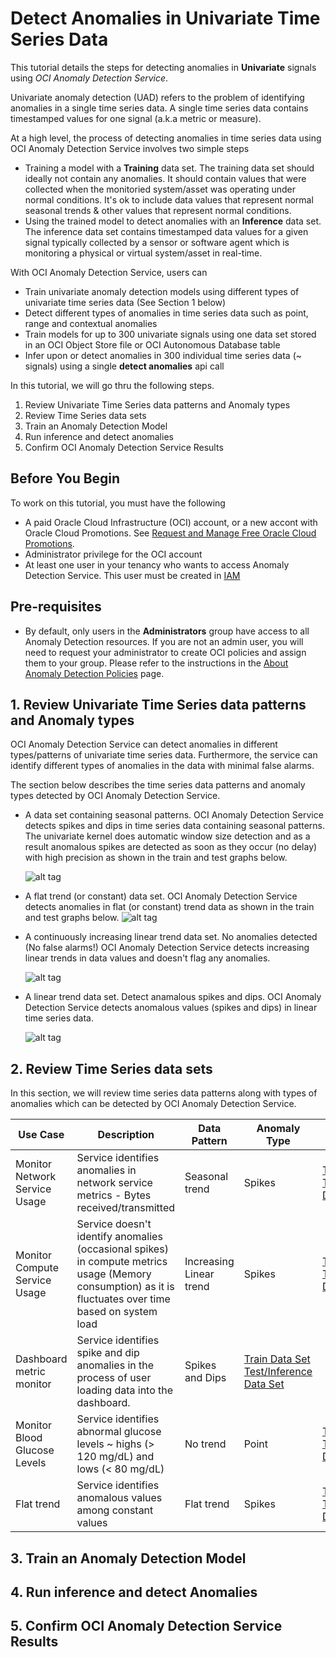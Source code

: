 # Detect Anomalies in Univariate Time Series Data

This tutorial details the steps for detecting anomalies in **Univariate** signals using *OCI Anomaly Detection Service*.

Univariate anomaly detection (UAD) refers to the problem of identifying anomalies in a single time series data.  A single time series data contains timestamped values for one signal (a.k.a metric or measure).

At a high level, the process of detecting anomalies in time series data using OCI Anomaly Detection Service involves two simple steps
- Training a model with a **Training** data set.
  The training data set should ideally not contain any anomalies. It should contain values that were collected when the monitoried system/asset was operating under normal conditions.  It's ok to include data values that represent normal seasonal trends & other values that represent normal conditions. 
- Using the trained model to detect anomalies with an **Inference** data set.
  The inference data set contains timestamped data values for a given signal typically collected by a sensor or software agent which is monitoring a physical or virtual system/asset in real-time.

With OCI Anomaly Detection Service, users can
- Train univariate anomaly detection models using different types of univariate time series data (See Section 1 below)
- Detect different types of anomalies in time series data such as point, range and contextual anomalies
- Train models for up to 300 univariate signals using one data set stored in an OCI Object Store file or OCI Autonomous Database table
- Infer upon or detect anomalies in 300 individual time series data (~ signals) using a single **detect anomalies** api call

In this tutorial, we will go thru the following steps.

1. Review Univariate Time Series data patterns and Anomaly types
2. Review Time Series data sets
3. Train an Anomaly Detection Model
4. Run inference and detect anomalies
5. Confirm OCI Anomaly Detection Service Results

## Before You Begin
To work on this tutorial, you must have the following
- A paid Oracle Cloud Infrastructure (OCI) account, or a new accont with Oracle Cloud Promotions.  See [Request and Manage Free Oracle Cloud Promotions](https://docs.oracle.com/en-us/iaas/Content/GSG/Tasks/signingup.htm).
- Administrator privilege for the OCI account
- At least one user in your tenancy who wants to access Anomaly Detection Service. This user must be created in [IAM](https://docs.oracle.com/en-us/iaas/Content/Identity/Tasks/managingusers.htm)

## Pre-requisites
- By default, only users in the **Administrators** group have access to all Anomaly Detection resources. If you are not an admin user, you will need to request your administrator to create OCI policies and assign them to your group.  Please refer to the instructions in the [About Anomaly Detection Policies](https://docs.oracle.com/en-us/iaas/Content/anomaly/using/policies.htm) page.

## 1. Review Univariate Time Series data patterns and Anomaly types
   OCI Anomaly Detection Service can detect anomalies in different types/patterns of univariate time series data.  Furthermore, the service can identify different types of anomalies in the data with minimal false alarms.

   The section below describes the time series data patterns and anomaly types detected by OCI Anomaly Detection Service.

   - A data set containing seasonal patterns.
     OCI Anomaly Detection Service detects spikes and dips in time series data containing seasonal patterns. The univariate kernel does automatic window size detection and as a result anomalous spikes are detected as soon as they occur (no delay) with high precision as shown in the train and test graphs below.

     ![alt tag](./images/Network_service_usage_data_and_anomaly_detection_results.png)

   - A flat trend (or constant) data set.
     OCI Anomaly Detection Service detects anomalies in flat (or constant) trend data as shown in the train and test graphs below. 
     ![alt tag](./images/Flat_sensors_and_anomaly_detection_results.png)

   - A continuously increasing linear trend data set. No anomalies detected (No false alarms!)
     OCI Anomaly Detection Service detects increasing linear trends in data values and doesn't flag any anomalies. 
    
     ![alt tag](./images/Database_VM_usage_data_and_anomaly_detection_results.png)

   - A linear trend data set. Detect anamalous spikes and dips.
     OCI Anomaly Detection Service detects anomalous values (spikes and dips) in linear time series data.

     ![alt tag](./images/Dashboard_metric_data_and_anomaly_detection_results.png)

## 2. Review Time Series data sets
   In this section, we will review time series data patterns along with types of anomalies which can be detected by OCI Anomaly Detection Service.

   Use Case | Description | Data Pattern | Anomaly Type | Data Sets
   -------- | ----------- | ------------ | ------------ | ---------
   Monitor Network Service Usage | Service identifies anomalies in network service metrics - Bytes received/transmitted | Seasonal trend | Spikes | [Train Data Set](./data/network_svc_usage_train.csv) [Test/Inference Data Set](./data/network_svc_usage_test.csv)
   Monitor Compute Service Usage | Service doesn't identify anomalies (occasional spikes) in compute metrics usage (Memory consumption) as it is fluctuates over time based on system load | Increasing Linear trend | Spikes | [Train Data Set](./data/database_vm_train.csv) [Test/Inference Data Set](./data/database_vm_test.csv)
   Dashboard metric monitor | Service identifies spike and dip anomalies in the process of user loading data into the dashboard. | Spikes and Dips | [Train Data Set](./data/network_svc_usage_train.csv) [Test/Inference Data Set](./data/network_svc_usage_test.csv)|
   Monitor Blood Glucose Levels | Service identifies abnormal glucose levels ~ highs (> 120 mg/dL) and lows (< 80 mg/dL) | No trend | Point | [Train Data Set](./data/dashboard_metric_train.csv) [Test/Inference Data Set](./data/dashboard_metric_test.csv)
   Flat trend | Service identifies anomalous values among constant values | Flat trend | Spikes | [Train Data Set](./data/simple_flat_train.csv) [Test/Inference Data Set](./data/simple_flat_test.csv)

## 3. Train an Anomaly Detection Model

## 4. Run inference and detect Anomalies

## 5. Confirm OCI Anomaly Detection Service Results
